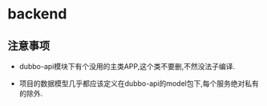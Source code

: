 # backend

## 注意事项

- dubbo-api模块下有个没用的主类APP,这个类不要删,不然没法子编译.

- 项目的数据模型几乎都应该定义在dubbo-api的model包下,每个服务绝对私有的除外.